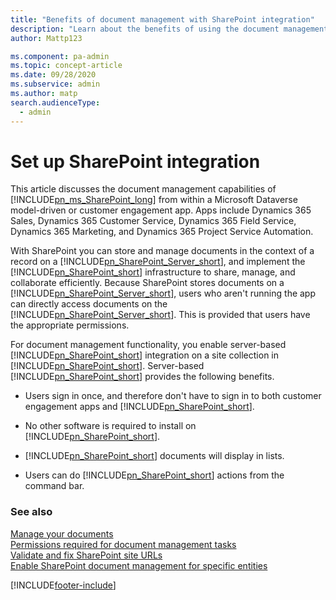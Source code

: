 ```yaml
---
title: "Benefits of document management with SharePoint integration"
description: "Learn about the benefits of using the document management capabilities of SharePoint."
author: Mattp123

ms.component: pa-admin
ms.topic: concept-article
ms.date: 09/28/2020
ms.subservice: admin
ms.author: matp
search.audienceType: 
  - admin
---
```

# Set up SharePoint integration

This article discusses the document management capabilities of [!INCLUDE[pn_ms_SharePoint_long](../includes/pn-ms-sharepoint-long.md)] from within a Microsoft Dataverse model-driven or customer engagement app. Apps include Dynamics 365 Sales, Dynamics 365 Customer Service, Dynamics 365 Field Service, Dynamics 365 Marketing, and Dynamics 365 Project Service Automation. 

With SharePoint you can store and manage documents in the context of a record on a [!INCLUDE[pn_SharePoint_Server_short](../includes/pn-sharepoint-server-short.md)], and implement the [!INCLUDE[pn_SharePoint_short](../includes/pn-sharepoint-short.md)] infrastructure to share, manage, and collaborate efficiently. Because SharePoint stores documents on a [!INCLUDE[pn_SharePoint_Server_short](../includes/pn-sharepoint-server-short.md)], users who aren't running the app can directly access documents on the [!INCLUDE[pn_SharePoint_Server_short](../includes/pn-sharepoint-server-short.md)]. This is provided that users have the appropriate permissions.  
  
 For document management functionality, you enable server-based [!INCLUDE[pn_SharePoint_short](../includes/pn-sharepoint-short.md)] integration on a site collection in [!INCLUDE[pn_SharePoint_short](../includes/pn-sharepoint-short.md)]. Server-based [!INCLUDE[pn_SharePoint_short](../includes/pn-sharepoint-short.md)] provides the following benefits.  
  
- Users sign in once, and therefore don't have to sign in to both customer engagement apps and [!INCLUDE[pn_SharePoint_short](../includes/pn-sharepoint-short.md)].  
  
- No other software is required to install on [!INCLUDE[pn_SharePoint_short](../includes/pn-sharepoint-short.md)].  
  
- [!INCLUDE[pn_SharePoint_short](../includes/pn-sharepoint-short.md)] documents will display in lists.  
  
- Users can do [!INCLUDE[pn_SharePoint_short](../includes/pn-sharepoint-short.md)] actions from the command bar.  
  
### See also

 [Manage your documents](../admin/manage-documents-using-sharepoint.md)  <br /> 
 [Permissions required for document management tasks](../admin/permissions-required-document-management-tasks.md)   <br />
 [Validate and fix SharePoint site URLs](troubleshoot-set-up-sharepoint-online.md#validate-and-fix-sharepoint-site-urls) <br />
 [Enable SharePoint document management for specific entities](enable-sharepoint-document-management-specific-entities.md)


[!INCLUDE[footer-include](../includes/footer-banner.md)]
